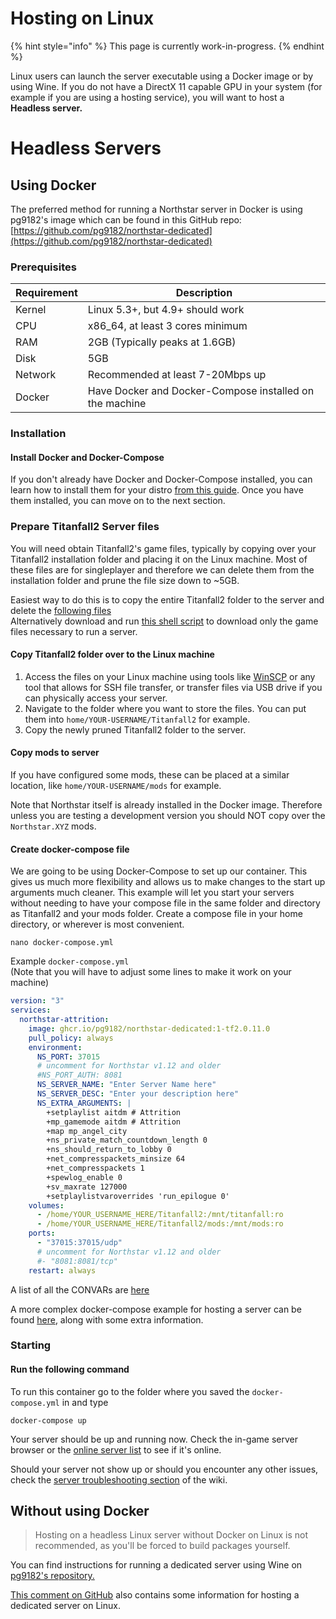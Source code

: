 # Hosting on Linux

{% hint style="info" %}
This page is currently work-in-progress.
{% endhint %}

Linux users can launch the server executable using a Docker image or by using Wine.
If you do not have a DirectX 11 capable GPU in your system (for example if you are using a hosting service), you will want to host a **Headless server.**

# <a name="Headless_Servers">Headless Servers</a>

## Using Docker

The preferred method for running a Northstar server in Docker is using pg9182's image which can be found in this GitHub repo: [https://github.com/pg9182/northstar-dedicated](https://github.com/pg9182/northstar-dedicated)

### Prerequisites

| Requirement | Description                                             |
| ----------- | ------------------------------------------------------- |
| Kernel      | Linux 5.3+, but 4.9+ should work                        |
| CPU         | x86\_64, at least 3 cores minimum                       |
| RAM         | 2GB (Typically peaks at 1.6GB)                          |
| Disk        | 5GB                                                     |
| Network     | Recommended at least 7-20Mbps up                        |
| Docker      | Have Docker and Docker-Compose installed on the machine |

### Installation

#### Install Docker and Docker-Compose

If you don't already have Docker and Docker-Compose installed, you can learn how to install them for your distro [from this guide](https://docs.docker.com/engine/install/). Once you have them installed, you can move on to the next section.

### Prepare Titanfall2 Server files

You will need obtain Titanfall2's game files, typically by copying over your Titanfall2 installation folder and placing it on the Linux machine. Most of these files are for singleplayer and therefore we can delete them from the installation folder and prune the file size down to \~5GB.

Easiest way to do this is to copy the entire Titanfall2 folder to the server and delete the [following files](https://github.com/pg9182/northstar-dedicated#reducing-the-size-) \
Alternatively download and run [this shell script](https://gist.github.com/pg9182/9a962adbfc27e93237cd14e4523c9da8) to download only the game files necessary to run a server.

#### Copy Titanfall2 folder over to the Linux machine

1. Access the files on your Linux machine using tools like [WinSCP](https://winscp.net/eng/download.php) or any tool that allows for SSH file transfer, or transfer files via USB drive if you can physically access your server.
2. Navigate to the folder where you want to store the files. You can put them into `home/YOUR-USERNAME/Titanfall2` for example.
3. Copy the newly pruned Titanfall2 folder to the server.

#### Copy mods to server

If you have configured some mods, these can be placed at a similar location, like `home/YOUR-USERNAME/mods` for example.

Note that Northstar itself is already installed in the Docker image. Therefore unless you are testing a development version you should NOT copy over the `Northstar.XYZ` mods.

#### Create docker-compose file

We are going to be using Docker-Compose to set up our container. This gives us much more flexibility and allows us to make changes to the start up arguments much cleaner. This example will let you start your servers without needing to have your compose file in the same folder and directory as Titanfall2 and your mods folder. Create a compose file in your home directory, or wherever is most convenient.

```
nano docker-compose.yml
```

Example `docker-compose.yml` \
(Note that you will have to adjust some lines to make it work on your machine)

```yaml
version: "3"
services:
  northstar-attrition:
    image: ghcr.io/pg9182/northstar-dedicated:1-tf2.0.11.0
    pull_policy: always
    environment:
      NS_PORT: 37015
      # uncomment for Northstar v1.12 and older
      #NS_PORT_AUTH: 8081
      NS_SERVER_NAME: "Enter Server Name here"
      NS_SERVER_DESC: "Enter your description here"
      NS_EXTRA_ARGUMENTS: |
        +setplaylist aitdm # Attrition
        +mp_gamemode aitdm # Attrition
        +map mp_angel_city
        +ns_private_match_countdown_length 0
        +ns_should_return_to_lobby 0
        +net_compresspackets_minsize 64
        +net_compresspackets 1
        +spewlog_enable 0
        +sv_maxrate 127000
        +setplaylistvaroverrides 'run_epilogue 0'
    volumes:
      - /home/YOUR_USERNAME_HERE/Titanfall2:/mnt/titanfall:ro
      - /home/YOUR_USERNAME_HERE/Titanfall2/mods:/mnt/mods:ro
    ports:
      - "37015:37015/udp"
      # uncomment for Northstar v1.12 and older
      #- "8081:8081/tcp"
    restart: always
```

A list of all the CONVARs are [here](../../hosting-a-server-with-northstar/server-settings/convars.md)

A more complex docker-compose example for hosting a server can be found [here](https://github.com/pg9182/northstar-dedicated#container), along with some extra information.

### Starting

#### Run the following command

To run this container go to the folder where you saved the `docker-compose.yml` in and type

```
docker-compose up
```

Your server should be up and running now. Check the in-game server browser or the [online server list](https://northstar.tf/servers) to see if it's online.

Should your server not show up or should you encounter any other issues, check the [server troubleshooting section](https://r2northstar.gitbook.io/r2northstar-wiki/hosting-a-server-with-northstar/troubleshooting) of the wiki.

## Without using Docker

> Hosting on a headless Linux server without Docker on Linux is not recommended, as you'll be forced to build packages yourself.

You can find instructions for running a dedicated server using Wine on [pg9182's repository.](https://github.com/pg9182/northstar-dedicated#running-with-wine)

[This comment on GitHub](https://github.com/R2Northstar/Northstar/issues/49#issuecomment-1001094694) also contains some information for hosting a dedicated server on Linux.
